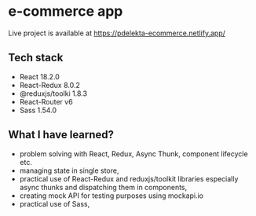 # e-commerce app

Live project is available at https://pdelekta-ecommerce.netlify.app/

## Tech stack

- React 18.2.0
- React-Redux 8.0.2
- @reduxjs/toolki 1.8.3
- React-Router v6
- Sass 1.54.0

## What I have learned?

- problem solving with React, Redux, Async Thunk, component lifecycle etc.
- managing state in single store,
- practical use of React-Redux and reduxjs/toolkit libraries especially async thunks and dispatching them in components,
- creating mock API for testing purposes using mockapi.io
- practical use of Sass,
